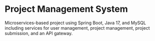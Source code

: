 # Project Management System
Microservices-based project using Spring Boot, Java 17, and MySQL including services for user management, project management, project submission, and an API gateway.
